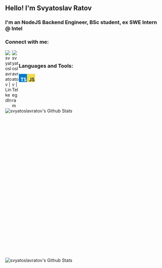 ## Hello! I'm Svyatoslav Ratov

### I'm an NodeJS Backend Engineer, BSc student, ex SWE Intern @ Intel

### Connect with me:

[<img align="left" alt="svyatoslavratov | LinkedIn" width="22px" src="https://cdn.jsdelivr.net/npm/simple-icons@v3/icons/linkedin.svg" />][Linkedin]
[<img align="left" alt="svyatoslavratov | Telegram" width="22px" src="https://cdn.jsdelivr.net/npm/simple-icons@3.4.1/icons/telegram.svg" />][Telegram]

<br />

### Languages and Tools:

<img align="left" alt="C++" width="26px" src="https://raw.githubusercontent.com/github/explore/80688e429a7d4ef2fca1e82350fe8e3517d3494d/topics/typescript/typescript.png" />
<img align="left" alt="JavaScript" width="26px" src="https://raw.githubusercontent.com/github/explore/80688e429a7d4ef2fca1e82350fe8e3517d3494d/topics/javascript/javascript.png" />

<br />
<br />

<img align="left" width="480px" height="480px" alt="svyatoslavratov's Github Stats" src="https://github-readme-stats.vercel.app/api?username=svyatoslavratov&show_icons=true&hide_border=true&count_private=true" />
<img align="left" alt="svyatoslavratov's Github Stats" src="https://github-readme-stats.vercel.app/api/top-langs/?username=svyatoslavratov&show_icons=true&hide_border=true&count_private=true" />

[Linkedin]: https://linkedin.com/in/svyatoslav-ratov-401138184
[Telegram]: https://t.me/svyatoslavratov
